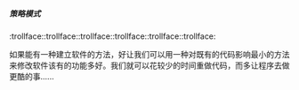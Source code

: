 
##### 策略模式


:trollface::trollface::trollface::trollface::trollface::trollface:

如果能有一种建立软件的方法，好让我们可以用一种对既有的代码影响最小的方法
来修改软件该有的功能多好。我们就可以花较少的时间重做代码，而多让程序去做
更酷的事......